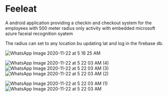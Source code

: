 # Feeleat

A android application providing a checkin and checkout system for the employees with 500 meter radius only activity with embedded microsoft azure faceial recognition syatem

The radius can set to any location bu updating lat and log in the firebase db.

![WhatsApp Image 2020-11-22 at 5 16 25 AM](https://user-images.githubusercontent.com/20839643/99890845-5bf72f80-2c89-11eb-8421-ec8019f113e0.jpeg)

![WhatsApp Image 2020-11-22 at 5 22 03 AM (4)](https://user-images.githubusercontent.com/20839643/99890847-5dc0f300-2c89-11eb-832e-00824552edaa.jpeg)
![WhatsApp Image 2020-11-22 at 5 22 03 AM (3)](https://user-images.githubusercontent.com/20839643/99890848-5dc0f300-2c89-11eb-930b-a40e4ffc9c42.jpeg)
![WhatsApp Image 2020-11-22 at 5 22 03 AM (2)](https://user-images.githubusercontent.com/20839643/99890849-5e598980-2c89-11eb-9d2f-45d859911402.jpeg)

![WhatsApp Image 2020-11-22 at 5 22 03 AM (1)](https://user-images.githubusercontent.com/20839643/99890843-5a2d6c00-2c89-11eb-855e-60ea32620ed8.jpeg)
![WhatsApp Image 2020-11-22 at 5 22 03 AM](https://user-images.githubusercontent.com/20839643/99890844-5bf72f80-2c89-11eb-95fd-26d9783ad4c4.jpeg)
